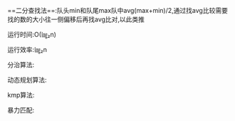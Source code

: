
==二分查找法==:队头min和队尾max队中avg(max+min)/2,通过找avg比较需要找的数的大小往一侧偏移后再找avg比对,以此类推

运行时间:O(㏒₂n)

运行效率:㏒₂n 


分治算法:

动态规划算法:

kmp算法:


暴力匹配: